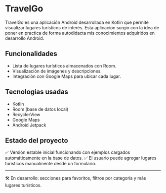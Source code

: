 # TravelGo

TravelGo es una aplicación Android desarrollada en Kotlin que permite visualizar lugares turísticos de interés. Esta aplicacion surgio con la idea de poner en practica de 
forma autodidacta mis conocimientos adquiridos en desarrollo Android.  

## Funcionalidades

- Lista de lugares turísticos almacenados con Room.
- Visualización de imágenes y descripciones.
- Integración con Google Maps para ubicar cada lugar.

## Tecnologías usadas

- Kotlin
- Room (base de datos local)
- RecyclerView
- Google Maps
- Android Jetpack

## Estado del proyecto

✅ Versión estable inicial funcionando con ejemplos cargados automáticamente en la base de datos.
✅ El usuario puede agregar lugares turisticos manualmente desde un formulario.

---

🛠️ En desarrollo: secciones para favoritos, filtros por categoría y más lugares turísticos.
